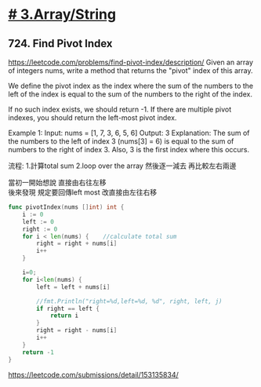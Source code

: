 
# [# 3.Array/String](/arraystring.md)


## 724. Find Pivot Index


https://leetcode.com/problems/find-pivot-index/description/
Given an array of integers nums, write a method that returns the "pivot" index of this array.

We define the pivot index as the index where the sum of the numbers to the left of the index is equal to the sum of the numbers to the right of the index.

If no such index exists, we should return -1. If there are multiple pivot indexes, you should return the left-most pivot index.

Example 1:
Input: 
nums = [1, 7, 3, 6, 5, 6]
Output: 3
Explanation: 
The sum of the numbers to the left of index 3 (nums[3] = 6) is equal to the sum of numbers to the right of index 3.
Also, 3 is the first index where this occurs.



流程:
1.計算total sum
2.loop over the array 然後逐一減去  再比較左右兩邊

當初一開始想說  直接由右往左移  
後來發現 規定要回傳left most
改直接由左往右移

```go
func pivotIndex(nums []int) int {
    i := 0
    left := 0
    right := 0
    for i < len(nums) {    //calculate total sum
        right = right + nums[i]
        i++
    }

    i=0;
    for i<len(nums) { 
        left = left + nums[i]

        //fmt.Println("right=%d,left=%d, %d", right, left, j)
        if right == left {
            return i
        }
        right = right - nums[i]        
        i++
    }
    return -1
}
```

https://leetcode.com/submissions/detail/153135834/